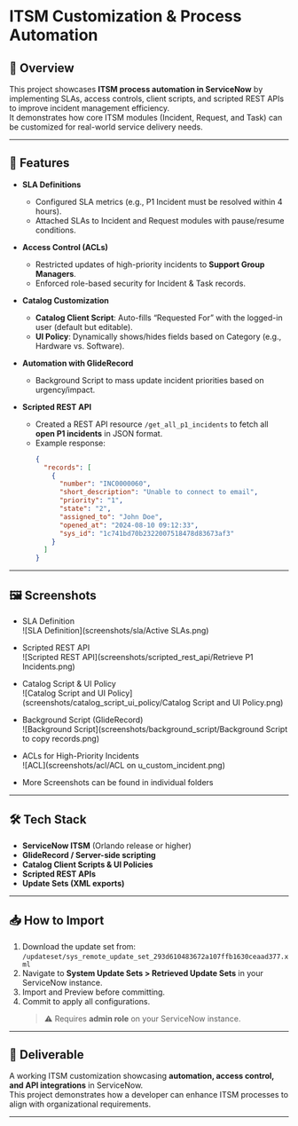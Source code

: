 # ITSM Customization & Process Automation

## 📌 Overview

This project showcases **ITSM process automation in ServiceNow** by implementing SLAs, access controls, client scripts, and scripted REST APIs to improve incident management efficiency.  
It demonstrates how core ITSM modules (Incident, Request, and Task) can be customized for real-world service delivery needs.

---

## 🚀 Features

- **SLA Definitions**

  - Configured SLA metrics (e.g., P1 Incident must be resolved within 4 hours).
  - Attached SLAs to Incident and Request modules with pause/resume conditions.

- **Access Control (ACLs)**

  - Restricted updates of high-priority incidents to **Support Group Managers**.
  - Enforced role-based security for Incident & Task records.

- **Catalog Customization**

  - **Catalog Client Script**: Auto-fills “Requested For” with the logged-in user (default but editable).
  - **UI Policy**: Dynamically shows/hides fields based on Category (e.g., Hardware vs. Software).

- **Automation with GlideRecord**

  - Background Script to mass update incident priorities based on urgency/impact.

- **Scripted REST API**
  - Created a REST API resource `/get_all_p1_incidents` to fetch all **open P1 incidents** in JSON format.
  - Example response:
    ```json
    {
      "records": [
        {
          "number": "INC0000060",
          "short_description": "Unable to connect to email",
          "priority": "1",
          "state": "2",
          "assigned_to": "John Doe",
          "opened_at": "2024-08-10 09:12:33",
          "sys_id": "1c741bd70b2322007518478d83673af3"
        }
      ]
    }
    ```

---

## 🖼️ Screenshots

- SLA Definition  
  ![SLA Definition](screenshots/sla/Active SLAs.png)

- Scripted REST API  
  ![Scripted REST API](screenshots/scripted_rest_api/Retrieve P1 Incidents.png)

- Catalog Script & UI Policy  
  ![Catalog Script and UI Policy](screenshots/catalog_script_ui_policy/Catalog Script and UI Policy.png)

- Background Script (GlideRecord)  
  ![Background Script](screenshots/background_script/Background Script to copy records.png)

- ACLs for High-Priority Incidents  
  ![ACL](screenshots/acl/ACL on u_custom_incident.png)

- More Screenshots can be found in individual folders

---

## 🛠 Tech Stack

- **ServiceNow ITSM** (Orlando release or higher)
- **GlideRecord / Server-side scripting**
- **Catalog Client Scripts & UI Policies**
- **Scripted REST APIs**
- **Update Sets (XML exports)**

---

## 📥 How to Import

1. Download the update set from:  
   `/updateset/sys_remote_update_set_293d610483672a107ffb1630ceaad377.xml`
2. Navigate to **System Update Sets > Retrieved Update Sets** in your ServiceNow instance.
3. Import and Preview before committing.
4. Commit to apply all configurations.
   > ⚠️ Requires **admin role** on your ServiceNow instance.

---

## 📌 Deliverable

A working ITSM customization showcasing **automation, access control, and API integrations** in ServiceNow.  
This project demonstrates how a developer can enhance ITSM processes to align with organizational requirements.

---
